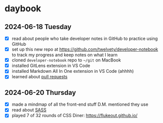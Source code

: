 # daybook

## 2024-06-18 Tuesday 
- [x] read about people who take developer notes in GitHub to practice using GitHub
- [x] set up this new repo at https://github.com/twelvety/developer-notebook to track my progress and keep notes on what I learn
- [x] cloned `developer-notebook` repo to `~/git` on MacBook
- [x] installed GitLens extension in VS Code
- [x] installed Markdown All In One extension in VS Code (ahhhh)
- [x] learned about [pull requests](<pull request.md>)

## 2024-06-20 Thursday
- [x] made a mindmap of all the front-end stuff D.M. mentioned they use
- [x] read about [SASS](SASS.md)
- [x] played 7 of 32 rounds of CSS Diner: https://flukeout.github.io/